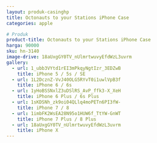 ```yaml
---
layout: produk-casinghp
title: Octonauts to your Stations iPhone Case
categories: apple

# Produk
product-title: Octonauts to your Stations iPhone Case
harga: 90000
sku: hn-3140
image-drive: 18aUxgGY0TV_nUlmrtwuvyEfdWzL3uvrm
gallery:
  - url: 1_ubb3VYtd1rEI3mPkqyNgtIzr_3EDZwB
    title: iPhone 5 / 5s / SE
  - url: 1L2DcznZ-VvJ40OLG5RYvT0i1uwlVpB3f
    title: iPhone 6 / 6s
  - url: 1yHoBSSNxlZ3uDSlRS_AvP_ffk3-X_XeH
    title: iPhone 6 Plus / 6s Plus
  - url: 1sKDSNh_zk9oi04QLlq4moPETn6PI3fW-
    title: iPhone 7 / 8
  - url: 1imbFK2WsEA28N95o1HUW6f_TtYW-GnWT
    title: iPhone 7 Plus / 8 Plus
  - url: 18aUxgGY0TV_nUlmrtwuvyEfdWzL3uvrm
    title: iPhone X
---
```

